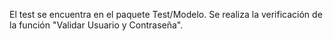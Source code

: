 El test se encuentra en el paquete Test/Modelo. Se realiza la verificación de la función "Validar Usuario y Contraseña".
